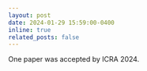 ```yaml
---
layout: post
date: 2024-01-29 15:59:00-0400
inline: true
related_posts: false
---
```


One paper was accepted by ICRA 2024.